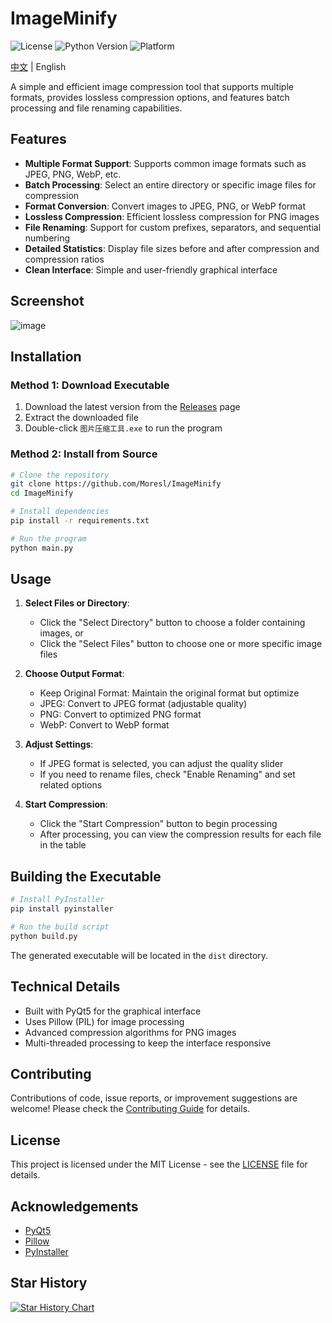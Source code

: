 # ImageMinify

![License](https://img.shields.io/github/license/moresl/ImageMinify)
![Python Version](https://img.shields.io/badge/python-3.8%2B-blue)
![Platform](https://img.shields.io/badge/platform-Windows-lightgrey)

[中文](README.md) | English

A simple and efficient image compression tool that supports multiple formats, provides lossless compression options, and features batch processing and file renaming capabilities.

## Features

- **Multiple Format Support**: Supports common image formats such as JPEG, PNG, WebP, etc.
- **Batch Processing**: Select an entire directory or specific image files for compression
- **Format Conversion**: Convert images to JPEG, PNG, or WebP format
- **Lossless Compression**: Efficient lossless compression for PNG images
- **File Renaming**: Support for custom prefixes, separators, and sequential numbering
- **Detailed Statistics**: Display file sizes before and after compression and compression ratios
- **Clean Interface**: Simple and user-friendly graphical interface

## Screenshot
![image](https://github.com/user-attachments/assets/a11d90d1-fff5-461e-aad1-2ea72c08778d)

## Installation

### Method 1: Download Executable

1. Download the latest version from the [Releases](https://github.com/Moresl/ImageMinify/releases) page
2. Extract the downloaded file
3. Double-click `图片压缩工具.exe` to run the program

### Method 2: Install from Source

```bash
# Clone the repository
git clone https://github.com/Moresl/ImageMinify
cd ImageMinify

# Install dependencies
pip install -r requirements.txt

# Run the program
python main.py
```

## Usage

1. **Select Files or Directory**:
   - Click the "Select Directory" button to choose a folder containing images, or
   - Click the "Select Files" button to choose one or more specific image files

2. **Choose Output Format**:
   - Keep Original Format: Maintain the original format but optimize
   - JPEG: Convert to JPEG format (adjustable quality)
   - PNG: Convert to optimized PNG format
   - WebP: Convert to WebP format

3. **Adjust Settings**:
   - If JPEG format is selected, you can adjust the quality slider
   - If you need to rename files, check "Enable Renaming" and set related options

4. **Start Compression**:
   - Click the "Start Compression" button to begin processing
   - After processing, you can view the compression results for each file in the table

## Building the Executable

```bash
# Install PyInstaller
pip install pyinstaller

# Run the build script
python build.py
```

The generated executable will be located in the `dist` directory.

## Technical Details

- Built with PyQt5 for the graphical interface
- Uses Pillow (PIL) for image processing
- Advanced compression algorithms for PNG images
- Multi-threaded processing to keep the interface responsive

## Contributing

Contributions of code, issue reports, or improvement suggestions are welcome! Please check the [Contributing Guide](CONTRIBUTING.md) for details.

## License

This project is licensed under the MIT License - see the [LICENSE](LICENSE) file for details.

## Acknowledgements

- [PyQt5](https://www.riverbankcomputing.com/software/pyqt/)
- [Pillow](https://python-pillow.org/)
- [PyInstaller](https://www.pyinstaller.org/)

## Star History

[![Star History Chart](https://api.star-history.com/svg?repos=Moresl/ImageMinify&type=Date)](https://www.star-history.com/#Moresl/ImageMinify&Date)
